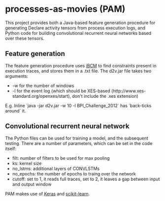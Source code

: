 # processes-as-movies (PAM)

This project provides both a Java-based feature generation procedure for generating Declare activity tensors from process execution logs, and Python code for building convolutional recurrent neural networks based over these tensors. 

## Feature generation
The feature generation procedure uses [iBCM](https://feb.kuleuven.be/public/u0092789/) to find constraints present in execution traces, and stores them in a .txt file.
The d2v.jar file takes two arguments:
<ul>
<li> -w for the number of windows
<li> -l for the event log (which should be XES-based (http://www.xes-standard.org/openxes/start), don't include the .xes extension)
</ul>
E.g. Inline `java -jar d2v.jar -w 10 -l BPI_Challenge_2012` has `back-ticks around` it.

## Convolutional recurrent neural network
The Python files can be used for training a model, and the subsequent testing. There are a number of parameters, which can be set in the code itself:
<ul>
<li> filt: number of filters to be used for max pooling
<li> ks: kernel size
<li> no_lstms: additional layers of CONVLSTMs
<li> no_epochs: the number of epochs to traing over the network
<li> cutoff: set to 1, it reads full traces, set to 2, it leaves a gap between input and output window
</ul>

PAM makes use of [Keras](https://keras.io/) and [scikit-learn](https://scikit-learn.org/stable/).
